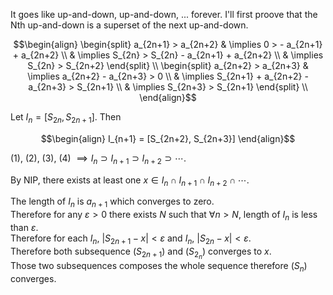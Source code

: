 It goes like up-and-down, up-and-down, ... forever. I'll first proove that the Nth up-and-down is a superset of the next up-and-down.

```math
\begin{align}
\begin{split}
a_{2n+1} > a_{2n+2}
& \implies 0 > - a_{2n+1}  + a_{2n+2}  \\
& \implies S_{2n} > S_{2n} - a_{2n+1}  + a_{2n+2} \\
& \implies S_{2n} > S_{2n+2}
\end{split} \\ 
\begin{split}
a_{2n+2} > a_{2n+3}
& \implies a_{2n+2} - a_{2n+3} > 0  \\
& \implies  S_{2n+1} + a_{2n+2}  - a_{2n+3} > S_{2n+1} \\
& \implies S_{2n+3} > S_{2n+1}
\end{split} \\
\end{align}
```

Let $`I_n = [S_{2n}, S_{2n+1}]`$. Then

```math
\begin{align}
I_{n+1} = [S_{2n+2}, S_{2n+3}]
\end{align}
```

\(1), (2), (3), (4) $`\implies I_n \supset I_{n+1} \supset I_{n+2} \supset \cdots `$.

By NIP, there exists at least one $`x \in I_n \cap I_{n+1} \cap I_{n+2} \cap \cdots`$.

The length of $`I_n`$ is $`a_{n+1}`$ which converges to zero.\
Therefore for any $`\varepsilon > 0`$ there exists $`N`$ such that $`\forall n > N`$, length of $`I_n`$ is less than $`\varepsilon`$.\
Therefore for each $`I_n`$, $`|S_{2n+1} - x| < \varepsilon`$ and $`I_n`$, $`|S_{2n} - x| < \varepsilon`$.\
Therefore both subsequence $`(S_{2n+1})`$ and $`(S_{2_n})`$ converges to $`x`$.\
Those two subsequences composes the whole sequence therefore $`(S_n)`$ converges.